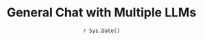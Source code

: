 ---
title : "General Chat with Multiple LLMs"
date :  "`r Sys.Date()`" 
weight : 5 
chapter : false
pre : " <b> 5. </b> "
---